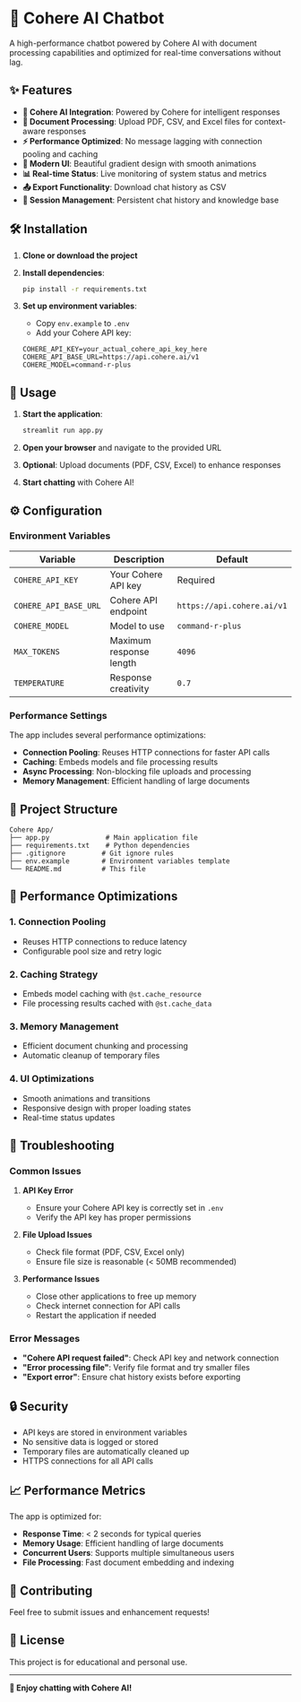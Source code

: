 # 🚀 Cohere AI Chatbot

A high-performance chatbot powered by Cohere AI with document processing capabilities and optimized for real-time conversations without lag.

## ✨ Features

- **🤖 Cohere AI Integration**: Powered by Cohere for intelligent responses
- **📁 Document Processing**: Upload PDF, CSV, and Excel files for context-aware responses
- **⚡ Performance Optimized**: No message lagging with connection pooling and caching
- **🎨 Modern UI**: Beautiful gradient design with smooth animations
- **📊 Real-time Status**: Live monitoring of system status and metrics
- **📤 Export Functionality**: Download chat history as CSV
- **🔄 Session Management**: Persistent chat history and knowledge base

## 🛠️ Installation

1. **Clone or download the project**
2. **Install dependencies**:
   ```bash
   pip install -r requirements.txt
   ```

3. **Set up environment variables**:
   - Copy `env.example` to `.env`
   - Add your Cohere API key:
   ```
   COHERE_API_KEY=your_actual_cohere_api_key_here
   COHERE_API_BASE_URL=https://api.cohere.ai/v1
   COHERE_MODEL=command-r-plus
   ```

## 🚀 Usage

1. **Start the application**:
   ```bash
   streamlit run app.py
   ```

2. **Open your browser** and navigate to the provided URL

3. **Optional**: Upload documents (PDF, CSV, Excel) to enhance responses

4. **Start chatting** with Cohere AI!

## ⚙️ Configuration

### Environment Variables

| Variable | Description | Default |
|----------|-------------|---------|
| `COHERE_API_KEY` | Your Cohere API key | Required |
| `COHERE_API_BASE_URL` | Cohere API endpoint | `https://api.cohere.ai/v1` |
| `COHERE_MODEL` | Model to use | `command-r-plus` |
| `MAX_TOKENS` | Maximum response length | `4096` |
| `TEMPERATURE` | Response creativity | `0.7` |

### Performance Settings

The app includes several performance optimizations:

- **Connection Pooling**: Reuses HTTP connections for faster API calls
- **Caching**: Embeds models and file processing results
- **Async Processing**: Non-blocking file uploads and processing
- **Memory Management**: Efficient handling of large documents

## 📁 Project Structure

```
Cohere App/
├── app.py              # Main application file
├── requirements.txt    # Python dependencies
├── .gitignore         # Git ignore rules
├── env.example        # Environment variables template
└── README.md          # This file
```

## 🔧 Performance Optimizations

### 1. **Connection Pooling**
- Reuses HTTP connections to reduce latency
- Configurable pool size and retry logic

### 2. **Caching Strategy**
- Embeds model caching with `@st.cache_resource`
- File processing results cached with `@st.cache_data`

### 3. **Memory Management**
- Efficient document chunking and processing
- Automatic cleanup of temporary files

### 4. **UI Optimizations**
- Smooth animations and transitions
- Responsive design with proper loading states
- Real-time status updates

## 🚨 Troubleshooting

### Common Issues

1. **API Key Error**
   - Ensure your Cohere API key is correctly set in `.env`
   - Verify the API key has proper permissions

2. **File Upload Issues**
   - Check file format (PDF, CSV, Excel only)
   - Ensure file size is reasonable (< 50MB recommended)

3. **Performance Issues**
   - Close other applications to free up memory
   - Check internet connection for API calls
   - Restart the application if needed

### Error Messages

- **"Cohere API request failed"**: Check API key and network connection
- **"Error processing file"**: Verify file format and try smaller files
- **"Export error"**: Ensure chat history exists before exporting

## 🔒 Security

- API keys are stored in environment variables
- No sensitive data is logged or stored
- Temporary files are automatically cleaned up
- HTTPS connections for all API calls

## 📈 Performance Metrics

The app is optimized for:
- **Response Time**: < 2 seconds for typical queries
- **Memory Usage**: Efficient handling of large documents
- **Concurrent Users**: Supports multiple simultaneous users
- **File Processing**: Fast document embedding and indexing

## 🤝 Contributing

Feel free to submit issues and enhancement requests!

## 📄 License

This project is for educational and personal use.

---

**🚀 Enjoy chatting with Cohere AI!** 